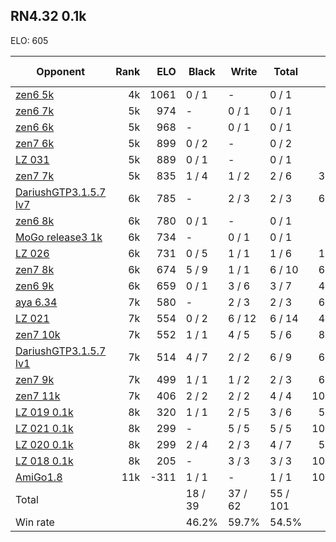 ## RN4.32 0.1k ##

ELO: 605

Opponent | Rank | ELO | Black | Write | Total | Win rate
---------|-----:|----:|-------|-------|-------|-------:
[zen6 5k](zen6%205k.md) | 4k | 1061 | 0 / 1 | - | 0 / 1 | 0.0%
[zen6 7k](zen6%207k.md) | 5k | 974 | - | 0 / 1 | 0 / 1 | 0.0%
[zen6 6k](zen6%206k.md) | 5k | 968 | - | 0 / 1 | 0 / 1 | 0.0%
[zen7 6k](zen7%206k.md) | 5k | 899 | 0 / 2 | - | 0 / 2 | 0.0%
[LZ 031](LZ%20031.md) | 5k | 889 | 0 / 1 | - | 0 / 1 | 0.0%
[zen7 7k](zen7%207k.md) | 5k | 835 | 1 / 4 | 1 / 2 | 2 / 6 | 33.3%
[DariushGTP3.1.5.7 lv7](DariushGTP3.1.5.7%20lv7.md) | 6k | 785 | - | 2 / 3 | 2 / 3 | 66.7%
[zen6 8k](zen6%208k.md) | 6k | 780 | 0 / 1 | - | 0 / 1 | 0.0%
[MoGo release3 1k](MoGo%20release3%201k.md) | 6k | 734 | - | 0 / 1 | 0 / 1 | 0.0%
[LZ 026](LZ%20026.md) | 6k | 731 | 0 / 5 | 1 / 1 | 1 / 6 | 16.7%
[zen7 8k](zen7%208k.md) | 6k | 674 | 5 / 9 | 1 / 1 | 6 / 10 | 60.0%
[zen6 9k](zen6%209k.md) | 6k | 659 | 0 / 1 | 3 / 6 | 3 / 7 | 42.9%
[aya 6.34](aya%206.34.md) | 7k | 580 | - | 2 / 3 | 2 / 3 | 66.7%
[LZ 021](LZ%20021.md) | 7k | 554 | 0 / 2 | 6 / 12 | 6 / 14 | 42.9%
[zen7 10k](zen7%2010k.md) | 7k | 552 | 1 / 1 | 4 / 5 | 5 / 6 | 83.3%
[DariushGTP3.1.5.7 lv1](DariushGTP3.1.5.7%20lv1.md) | 7k | 514 | 4 / 7 | 2 / 2 | 6 / 9 | 66.7%
[zen7 9k](zen7%209k.md) | 7k | 499 | 1 / 1 | 1 / 2 | 2 / 3 | 66.7%
[zen7 11k](zen7%2011k.md) | 7k | 406 | 2 / 2 | 2 / 2 | 4 / 4 | 100.0%
[LZ 019 0.1k](LZ%20019%200.1k.md) | 8k | 320 | 1 / 1 | 2 / 5 | 3 / 6 | 50.0%
[LZ 021 0.1k](LZ%20021%200.1k.md) | 8k | 299 | - | 5 / 5 | 5 / 5 | 100.0%
[LZ 020 0.1k](LZ%20020%200.1k.md) | 8k | 299 | 2 / 4 | 2 / 3 | 4 / 7 | 57.1%
[LZ 018 0.1k](LZ%20018%200.1k.md) | 8k | 205 | - | 3 / 3 | 3 / 3 | 100.0%
[AmiGo1.8](AmiGo1.8.md) | 11k | -311 | 1 / 1 | - | 1 / 1 | 100.0%
Total | | | 18 / 39 | 37 / 62 | 55 / 101 | 
Win rate| | | 46.2% | 59.7% | 54.5% | 
